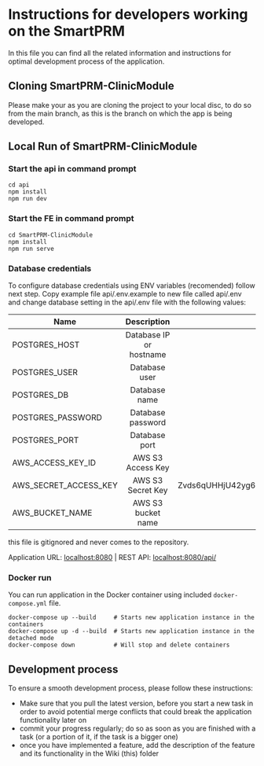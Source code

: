 # Instructions for developers working on the SmartPRM

In this file you can find all the related information and instructions for optimal development process of the application.

## Cloning SmartPRM-ClinicModule

Please make your as you are cloning the project to your local disc, to do so from the main branch, as this is the branch on which the app is being developed.

## Local Run of SmartPRM-ClinicModule

### Start the api in command prompt
```
cd api
npm install
npm run dev
```

### Start the FE in command prompt
```
cd SmartPRM-ClinicModule
npm install
npm run serve
```

### Database credentials 

To configure database credentials using ENV variables (recomended) follow next step. Copy example file api/.env.example to new file called api/.env and change database setting in the api/.env file with the following values:

| Name                  |       Description       | Value									  |
|-----------------------|:-----------------------:|------------------------------------------:|
| POSTGRES_HOST         | Database IP or hostname | '136.243.204.82'						  |
| POSTGRES_USER         |      Database user      |  emazing							      |
| POSTGRES_DB           |      Database name      |  emazing							      |
| POSTGRES_PASSWORD     |    Database password    | 'XkRCDHZ6RpkqRTBe'					      |
| POSTGRES_PORT         |      Database port      |  27032									  |
| AWS_ACCESS_KEY_ID     |    AWS S3 Access Key    |  AKIAVZFMD5UJZZ6QM322					  |
| AWS_SECRET_ACCESS_KEY |     AWS S3 Secret Key   |  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 |
| AWS_BUCKET_NAME       |   AWS S3 bucket name    |  smartprmstorage-dev					  |

this file is gitignored and never comes to the repository.

Application URL: [localhost:8080](http://localhost:8080/) | REST API: [localhost:8080/api/](http://localhost:8080/api/)

### Docker run

You can run application in the Docker container using included `docker-compose.yml` file.
```
docker-compose up --build     # Starts new application instance in the containers
docker-compose up -d --build  # Starts new application instance in the detached mode
docker-compose down           # Will stop and delete containers
```

## Development process

To ensure a smooth development process, please follow these instructions:

- Make sure that you pull the latest version, before you start a new task in order to avoid potential merge conflicts that could break the application functionality later on
- commit your progress regularly; do so as soon as you are finished with a task (or a portion of it, if the task is a bigger one)
- once you have implemented a feature, add the description of the feature and its functionality in the Wiki (this) folder
